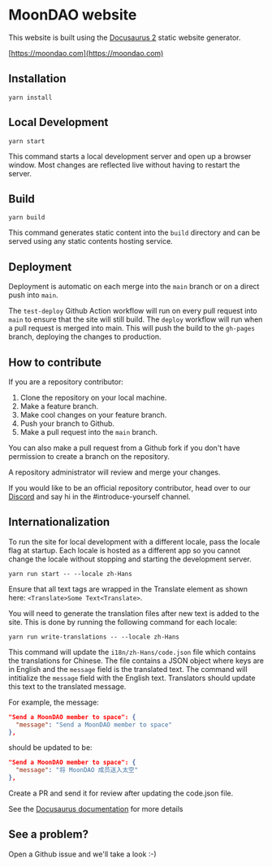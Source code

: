 # MoonDAO website

This website is built using the [Docusaurus 2](https://v2.docusaurus.io/) static website generator.

[https://moondao.com](https://moondao.com)

## Installation

```console
yarn install
```

## Local Development

```console
yarn start
```

This command starts a local development server and open up a browser window. Most changes are reflected live without having to restart the server.

## Build

```console
yarn build
```

This command generates static content into the `build` directory and can be served using any static contents hosting service.

## Deployment

Deployment is automatic on each merge into the `main` branch or on a direct push into `main`.

The `test-deploy` Github Action workflow will run on every pull request into `main` to ensure that the site will still build. The `deploy` workflow will run when a pull request is merged into main. This will push the build to the `gh-pages` branch, deploying the changes to production.

## How to contribute

If you are a repository contributor:
1. Clone the repository on your local machine.
2. Make a feature branch.
3. Make cool changes on your feature branch.
3. Push your branch to Github.
4. Make a pull request into the `main` branch.

You can also make a pull request from a Github fork if you don't have permission to create a branch on the repository.

A repository administrator will review and merge your changes.

If you would like to be an official repository contributor, head over to our [Discord](https://discord.gg/5nAu7K9aES) and say hi in the #introduce-yourself channel.

## Internationalization

To run the site for local development with a different locale, pass the locale
flag at startup. Each locale is hosted as a different app so you cannot change
the locale without stopping and starting the development server.

```
yarn run start -- --locale zh-Hans
```

Ensure that all text tags are wrapped in the Translate element as shown here:
`<Translate>Some Text<Translate>`.

You will need to generate the translation files after new text is added to the
site. This is done by running the following command for each locale:

```
yarn run write-translations -- --locale zh-Hans
```

This command will update the `i18n/zh-Hans/code.json` file which contains the
translations for Chinese. The file contains a JSON object where keys are in
English and the `message` field is the translated text. The command will
intitialize the `message` field with the English text. Translators should update
this text to the translated message.

For example, the message:

```json
"Send a MoonDAO member to space": {
  "message": "Send a MoonDAO member to space"
},
```

should be updated to be:

```json
"Send a MoonDAO member to space": {
  "message": "将 MoonDAO 成员送入太空"
},
```

Create a PR and send it for review after updating the code.json file.

See the [Docusaurus documentation](https://docusaurus.io/docs/i18n/tutorial) 
for more details

## See a problem?

Open a Github issue and we'll take a look :-)
